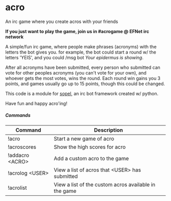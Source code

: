 # acro
An irc game where you create acros with your friends

**If you just want to play the game, join us in #acrogame @ EFNet irc network**

A simple/fun irc game, where people make phrases (acronyms) with the letters the bot gives you. for example, the bot could start a round w/ the letters 'YEIS', and you could /msg bot *Your epidermus is showing*.

After all acronyms have been submitted, every person who submitted can vote for other peoples acronyms (you can't vote for your own), and whoever gets the most votes, wins the round. Each round win gains you 3 points, and games usually go up to 15 points, though this could be changed.

This code is a module for [sopel](https://github.com/sopel-irc/sopel), an irc bot framework created w/ python.

Have fun and happy acro'ing!

##### Commands
| Command | Description |
| --- | --- |
| !acro | Start a new game of acro |
| !acroscores | Show the high scores for acro |
| !addacro \<ACRO> | Add a custom acro to the game |
| !acrolog \<USER> | View a list of acros that \<USER> has submitted |
| !acrolist | View a list of the custom acros available in the game |


